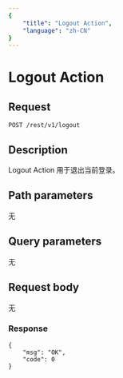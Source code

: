 ```yaml
---
{
    "title": "Logout Action",
    "language": "zh-CN"
}
---
```


# Logout Action


## Request

```
POST /rest/v1/logout
```

## Description

Logout Action 用于退出当前登录。
    
## Path parameters

无

## Query parameters

无

## Request body

无

### Response

```
{
	"msg": "OK",
	"code": 0
}
```
